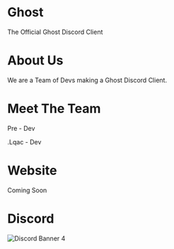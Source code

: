 # Ghost
The Official Ghost Discord Client


# About Us
We are a Team of Devs making a Ghost Discord Client.


# Meet The Team

Pre - Dev

.Lqac - Dev 


# Website 

Coming Soon

# Discord 
![Discord Banner 4](https://discordapp.com/api/guilds/86066380764584350/widget.png?style=banner4)

